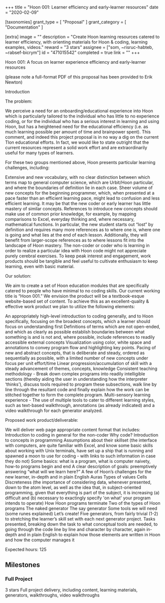 +++
title = "Hoon 001: Learner efficiency and early-learner resources"
date = "2020-02-09"

[taxonomies]
grant_type = [ "Proposal" ]
grant_category = [ "Documentation" ]

[extra]
image = ""
description = "Create Hoon learning resources catered to learner efficiency, with orienting materials for Hoon & coding, learning examples, videos."
reward = "3 stars"
assignee = ["som, ~risruc-habteb, ~rabsef-bicrym"]
id = "471015542"
completed = true
link = ""
+++

Hoon 001: A focus on learner experience efficiency and early-learner resources

(please note a full-format PDF of this proposal has been provided to Erik Newton)

Introduction

The problem:

We perceive a need for an onboarding/educational experience into Hoon which is particularly tailored to the individual who has little to no experience coding, or for the individual who has a serious interest in learning and using Hoon, but has a heightened need for the educational efficiency (i.e. as much learning possible per amount of time and brainpower spent). This comment, and indeed this project proposal is in no way a dig on the current Tlon educational efforts. In fact, we would like to state outright that the current resources represent a solid work effort and are extraordinarily useful for many types of learners.

For these two groups mentioned above, Hoon presents particular learning challenges, including:

Extensive and new vocabulary, with no clear distinction between which terms map to general computer science, which are Urbit/Hoon particular, and where the boundaries of definition lie in each case.
Sheer volume of new concepts for the beginning programmer, which, when presented at a pace faster than an efficient learning pace, might lead to confusion and less efficient learning.
It may be that the new coder or early learner has little mastery of similar concepts. References to introduce new concepts should make use of common prior knowledge, for example, by mapping comparisons to Excel, everyday thinking and, where necessary, mathematical functions.
In particular, the new student starts out “lost” by definition and requires many more references as to where one is, where one is going and what lies at the end of each lesson.
Additionally, they will benefit from larger-scope references as to where lessons fit into the landscape of Hoon mastery.
The non-coder or coder who is learning in order to realize a particular idea with Hoon code might not appreciate purely cerebral exercises. To keep peak interest and engagement, work products should be tangible and feel useful to cultivate enthusiasm to keep learning, even with basic material.

Our solution:

We aim to create a set of Hoon education modules that are specifically catered to people who have minimal to no coding skills. Our current working title is “Hoon 001.” We envision the product will be a textbook-esque website-based set of content. To achieve this as an excellent-quality & effective work product we plan to utilize the following elements:

An appropriately high-level introduction to coding generally, and to Hoon specifically, focusing on the broadest concepts, which a learner should focus on understanding first
Definitions of terms which are not open-ended, and which as clearly as possible establish boundaries between what something is and is not and, where possible, include references to readily accessible external concepts
Visualization using color, white space and annotations to convey program flow and highlighting key points.
Pacing of new and abstract concepts, that is deliberate and steady, ordered as sequentially as possible, with a limited number of new concepts under focus per unit effort/time
Linear progression/accumulation of skill with a steady advancement of themes, concepts, knowledge
Consistent teaching methodology - Break down complex programs into readily intelligible sections (thereby aiding the user in understanding how the interpreter ‘thinks’), discuss tools required to program these subsections, walk line by line through the resultant code and finally explain how the work can be stitched together to form the complete program.
Multi-sensory learning experience - The use of multiple tools to cater to different learning styles, such as text-based walkthrough, annotations (as already indicated) and a video walkthrough for each generator analyzed.

Proposed work product/deliverable:

We will deliver web page appropriate content format that includes:
Introduction to coding in general for the non-coder
Why code?
Introduction to concepts in programming
Assumptions about their skillset (the interface with computers, are quite familiar with Excel, and know some basic skills about working with Unix terminals, have set up a ship that is running and spawned a moon to use for coding - with links to such information in case they do not)
Some basics: what is a program, what is computer naivety, how-to programs begin and end
A clear description of goals: preemptively answering “what will we learn here?”
A few of Hoon’s challenges for the new learner, in-depth and in plain English
Auras
Types of values
Cells
Discreteness (the importance of considering data, whenever presented, down to the atom level, as well as the idea that, in subject-oriented programming, given that everything is part of the subject, it is increasing (a) difficult and (b) necessary to exactingly specify 'on what' your program intends to operate)
How Hoon programs terminate
Two of the types of Hoon programs
The naked generator
The say generator
Some tools we will need (some runes explained)
Let’s create! Five generators, from fairly trivial (1-2) to stretching the learner’s skill set with each next generator project. Tasks presented, breaking down the task to what conceptual tools are needed, to going through the code line by line and character by character, again in-depth and in plain English to explain how those elements are written in Hoon and how the computer manages it

Expected hours: 125

## Milestones

### Full Project

3 stars
Full project delivery, including content, learning materials, generators, walkthroughs, video walkthroughs
